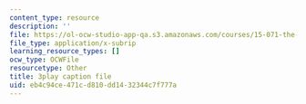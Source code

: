 ```yaml
---
content_type: resource
description: ''
file: https://ol-ocw-studio-app-qa.s3.amazonaws.com/courses/15-071-the-analytics-edge-spring-2017/eb4c94ce471cd810dd1432344c7f777a_1i5TDkri78Y.srt
file_type: application/x-subrip
learning_resource_types: []
ocw_type: OCWFile
resourcetype: Other
title: 3play caption file
uid: eb4c94ce-471c-d810-dd14-32344c7f777a
---
```

